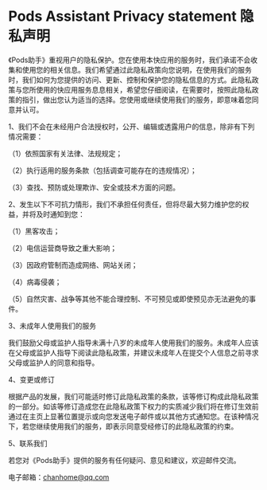 # Pods Assistant Privacy statement 隐私声明 
《Pods助手》重视用户的隐私保护。您在使用本快应用的服务时，我们承诺不会收集和使用您的相关信息。我们希望通过此隐私政策向您说明，在使用我们的服务时，我们如何为您提供的访问、更新、控制和保护您的隐私信息的方式。此隐私政策与您所使用的快应用服务息息相关，希望您仔细阅读，在需要时，按照此隐私政策的指引，做出您认为适当的选择。您使用或继续使用我们的服务，即意味着您同意并认可。

1、我们不会在未经用户合法授权时，公开、编辑或透露用户的信息，除非有下列情况需要：

 （1）依照国家有关法律、法规规定；
 
 （2）执行适用的服务条款（包括调查可能存在的违规情况）；
 
 （3）查找、预防或处理欺诈、安全或技术方面的问题。
 

2、发生以下不可抗力情形，我们不承担任何责任，但将尽最大努力维护您的权益，并将及时通知到您：

 （1）黑客攻击；
 
 （2）电信运营商导致之重大影响；
 
 （3）因政府管制而造成网络、网站关闭；
 
 （4）病毒侵袭；
 
 （5）自然灾害、战争等其他不能合理控制、不可预见或即使预见亦无法避免的事件。

3、未成年人使用我们的服务

我们鼓励父母或监护人指导未满十八岁的未成年人使用我们的服务。未成年人应该在父母或监护人指导下阅读此隐私政策，并建议未成年人在提交个人信息之前寻求父母或监护人的同意和指导。

4、变更或修订

根据产品的发展，我们可能适时修订此隐私政策的条款，该等修订构成此隐私政策的一部分。如该等修订造成您在此隐私政策下权力的实质减少我们将在修订生效前通过在主页上显著位置提示或向您发送电子邮件或以其他方式通知您。在该种情况下，若您继续使用我们的服务，即表示同意受经修订的此隐私政策的约束。

5、联系我们

若您对《Pods助手》提供的服务有任何疑问、意见和建议，欢迎邮件交流。

电子邮箱：chanhome@qq.com
